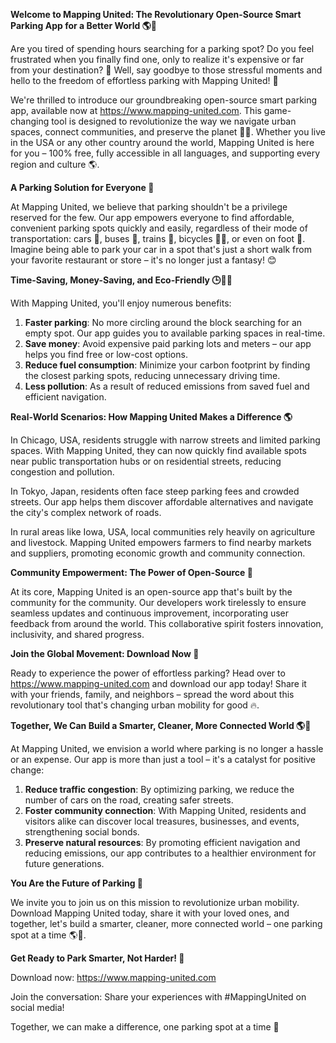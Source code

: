 **Welcome to Mapping United: The Revolutionary Open-Source Smart Parking App for a Better World 🌎🚗**

Are you tired of spending hours searching for a parking spot? Do you feel frustrated when you finally find one, only to realize it's expensive or far from your destination? 🤯 Well, say goodbye to those stressful moments and hello to the freedom of effortless parking with Mapping United! 💖

We're thrilled to introduce our groundbreaking open-source smart parking app, available now at https://www.mapping-united.com. This game-changing tool is designed to revolutionize the way we navigate urban spaces, connect communities, and preserve the planet 🌿💚. Whether you live in the USA or any other country around the world, Mapping United is here for you – 100% free, fully accessible in all languages, and supporting every region and culture 🌎.

**A Parking Solution for Everyone 🤝**

At Mapping United, we believe that parking shouldn't be a privilege reserved for the few. Our app empowers everyone to find affordable, convenient parking spots quickly and easily, regardless of their mode of transportation: cars 🚗, buses 🚌, trains 🚂, bicycles 🚴‍♀️, or even on foot 👣. Imagine being able to park your car in a spot that's just a short walk from your favorite restaurant or store – it's no longer just a fantasy! 😊

**Time-Saving, Money-Saving, and Eco-Friendly 🕒💸🌿**

With Mapping United, you'll enjoy numerous benefits:

1. **Faster parking**: No more circling around the block searching for an empty spot. Our app guides you to available parking spaces in real-time.
2. **Save money**: Avoid expensive paid parking lots and meters – our app helps you find free or low-cost options.
3. **Reduce fuel consumption**: Minimize your carbon footprint by finding the closest parking spots, reducing unnecessary driving time.
4. **Less pollution**: As a result of reduced emissions from saved fuel and efficient navigation.

**Real-World Scenarios: How Mapping United Makes a Difference 🌎**

In Chicago, USA, residents struggle with narrow streets and limited parking spaces. With Mapping United, they can now quickly find available spots near public transportation hubs or on residential streets, reducing congestion and pollution.

In Tokyo, Japan, residents often face steep parking fees and crowded streets. Our app helps them discover affordable alternatives and navigate the city's complex network of roads.

In rural areas like Iowa, USA, local communities rely heavily on agriculture and livestock. Mapping United empowers farmers to find nearby markets and suppliers, promoting economic growth and community connection.

**Community Empowerment: The Power of Open-Source 🌟**

At its core, Mapping United is an open-source app that's built by the community for the community. Our developers work tirelessly to ensure seamless updates and continuous improvement, incorporating user feedback from around the world. This collaborative spirit fosters innovation, inclusivity, and shared progress.

**Join the Global Movement: Download Now 📲**

Ready to experience the power of effortless parking? Head over to https://www.mapping-united.com and download our app today! Share it with your friends, family, and neighbors – spread the word about this revolutionary tool that's changing urban mobility for good 🔥.

**Together, We Can Build a Smarter, Cleaner, More Connected World 🌎👫**

At Mapping United, we envision a world where parking is no longer a hassle or an expense. Our app is more than just a tool – it's a catalyst for positive change:

1. **Reduce traffic congestion**: By optimizing parking, we reduce the number of cars on the road, creating safer streets.
2. **Foster community connection**: With Mapping United, residents and visitors alike can discover local treasures, businesses, and events, strengthening social bonds.
3. **Preserve natural resources**: By promoting efficient navigation and reducing emissions, our app contributes to a healthier environment for future generations.

**You Are the Future of Parking 🌟**

We invite you to join us on this mission to revolutionize urban mobility. Download Mapping United today, share it with your loved ones, and together, let's build a smarter, cleaner, more connected world – one parking spot at a time 🌎💚.

**Get Ready to Park Smarter, Not Harder! 💪**

Download now: https://www.mapping-united.com

Join the conversation: Share your experiences with #MappingUnited on social media!

Together, we can make a difference, one parking spot at a time 🌟